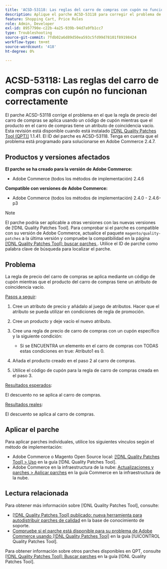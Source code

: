 ```yaml
---
title: 'ACSD-53118: Las reglas del carro de compras con cupón no funcionan correctamente'
description: Aplique el parche ACSD-53118 para corregir el problema de Adobe Commerce en el que la regla de precio del carro de compras se aplica mediante un código de cupón, mientras que el producto del carro de compras tiene un atributo de coincidencia vacío.
feature: Shopping Cart, Price Rules
role: Admin, Developer
exl-id: 8957790e-c22b-4a25-939b-94d7a9fb1cc7
type: Troubleshooting
source-git-commit: 7fdb02a6d89d50ea593c5fd99d78101f89198424
workflow-type: tm+mt
source-wordcount: '418'
ht-degree: 0%

---
```


# ACSD-53118: Las reglas del carro de compras con cupón no funcionan correctamente

El parche ACSD-53118 corrige el problema en el que la regla de precio del carro de compras se aplica usando un código de cupón mientras que el producto en el carro de compras tiene un atributo de coincidencia vacío. Esta revisión está disponible cuando está instalado [[!DNL Quality Patches Tool (QPT)]](https://experienceleague.adobe.com/es/docs/commerce-operations/tools/quality-patches-tool/quality-patches-tool-to-self-serve-quality-patches) 1.1.41. El ID del parche es ACSD-53118. Tenga en cuenta que el problema está programado para solucionarse en Adobe Commerce 2.4.7.

## Productos y versiones afectados

**El parche se ha creado para la versión de Adobe Commerce:**

* Adobe Commerce (todos los métodos de implementación) 2.4.6

**Compatible con versiones de Adobe Commerce:**

* Adobe Commerce (todos los métodos de implementación) 2.4.0 - 2.4.6-p3

>[!NOTE]
>
>El parche podría ser aplicable a otras versiones con las nuevas versiones de [!DNL Quality Patches Tool]. Para comprobar si el parche es compatible con su versión de Adobe Commerce, actualice el paquete `magento/quality-patches` a la última versión y compruebe la compatibilidad en la página [[!DNL Quality Patches Tool]: buscar parches ](https://experienceleague.adobe.com/tools/commerce-quality-patches/index.html?lang=es). Utilice el ID de parche como palabra clave de búsqueda para localizar el parche.

## Problema

La regla de precio del carro de compras se aplica mediante un código de cupón mientras que el producto del carro de compras tiene un atributo de coincidencia vacío.

<u>Pasos a seguir</u>:

1. Cree un atributo de precio y añádalo al juego de atributos. Hacer que el atributo se pueda utilizar en condiciones de regla de promoción.
1. Cree un producto y deje vacío el nuevo atributo.
1. Cree una regla de precio de carro de compras con un cupón específico y la siguiente condición:

   * Si se ENCUENTRA un elemento en el carro de compras con TODAS estas condiciones en true: Atributo1 es 0.

1. Añada el producto creado en el paso 2 al carro de compras.
1. Utilice el código de cupón para la regla de carro de compras creada en el paso 3.

<u>Resultados esperados</u>:

El descuento no se aplica al carro de compras.

<u>Resultados reales</u>:

El descuento se aplica al carro de compras.

## Aplicar el parche

Para aplicar parches individuales, utilice los siguientes vínculos según el método de implementación:

* Adobe Commerce o Magento Open Source local: [[!DNL Quality Patches Tool] > Uso](/help/tools/quality-patches-tool/usage.md) en la guía [!DNL Quality Patches Tool].
* Adobe Commerce en la infraestructura de la nube: [Actualizaciones y parches > Aplicar parches](https://experienceleague.adobe.com/docs/commerce-cloud-service/user-guide/develop/upgrade/apply-patches.html?lang=es) en la guía Commerce en la infraestructura de la nube.

## Lectura relacionada

Para obtener más información sobre [!DNL Quality Patches Tool], consulte:

* [[!DNL Quality Patches Tool] publicado: nueva herramienta para autodistribuir parches de calidad](https://experienceleague.adobe.com/es/docs/commerce-operations/tools/quality-patches-tool/quality-patches-tool-to-self-serve-quality-patches) en la base de conocimiento de soporte.
* [Compruebe si el parche está disponible para su problema de Adobe Commerce usando [!DNL Quality Patches Tool]](/help/tools/quality-patches-tool/patches-available-in-qpt/check-patch-for-magento-issue-with-magento-quality-patches.md) en la guía [!UICONTROL Quality Patches Tool].


Para obtener información sobre otros parches disponibles en QPT, consulte [[!DNL Quality Patches Tool]: Buscar parches](https://experienceleague.adobe.com/tools/commerce-quality-patches/index.html?lang=es) en la guía [!DNL Quality Patches Tool].
